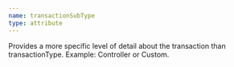 ```yaml
---
name: transactionSubType
type: attribute
---
```


Provides a more specific level of detail about the transaction than transactionType. Example: Controller or Custom.